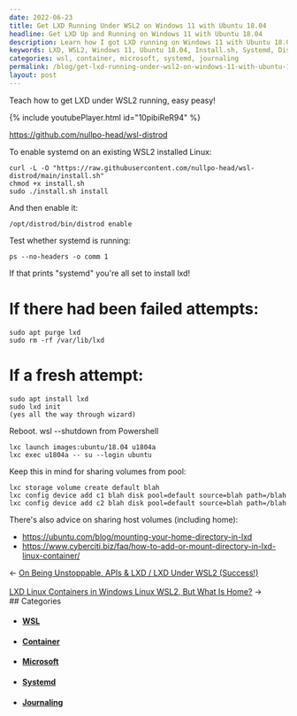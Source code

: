 ```yaml
---
date: 2022-06-23
title: Get LXD Running Under WSL2 on Windows 11 with Ubuntu 18.04
headline: Get LXD Up and Running on Windows 11 with Ubuntu 18.04
description: Learn how I got LXD running on Windows 11 with Ubuntu 18.04. I'll show you how to download the install.sh file, enable systemd, and test if it's running. Plus, I'll share how to fix failed attempts and start fresh. Get all the steps you need to get LXD up and running today.
keywords: LXD, WSL2, Windows 11, Ubuntu 18.04, Install.sh, Systemd, Distrod, Enable, Ps, Comm, Purge, Delete, Fresh Attempt
categories: wsl, container, microsoft, systemd, journaling
permalink: /blog/get-lxd-running-under-wsl2-on-windows-11-with-ubuntu-18-04/
layout: post
---
```



Teach how to get LXD under WSL2 running, easy peasy!

{% include youtubePlayer.html id="10pibiReR94" %}

https://github.com/nullpo-head/wsl-distrod

To enable systemd on an existing WSL2 installed Linux:

    curl -L -O "https://raw.githubusercontent.com/nullpo-head/wsl-distrod/main/install.sh"
    chmod +x install.sh
    sudo ./install.sh install

And then enable it:

    /opt/distrod/bin/distrod enable

Test whether systemd is running:

    ps --no-headers -o comm 1

If that prints "systemd" you're all set to install lxd!

# If there had been failed attempts:

    sudo apt purge lxd
    sudo rm -rf /var/lib/lxd

# If a fresh attempt:

    sudo apt install lxd
    sudo lxd init
    (yes all the way through wizard)

Reboot. wsl --shutdown from Powershell

    lxc launch images:ubuntu/18.04 u1804a
    lxc exec u1804a -- su --login ubuntu

Keep this in mind for sharing volumes from pool:

    lxc storage volume create default blah
    lxc config device add c1 blah disk pool=default source=blah path=/blah
    lxc config device add c2 blah disk pool=default source=blah path=/blah

There's also advice on sharing host volumes (including home):
- https://ubuntu.com/blog/mounting-your-home-directory-in-lxd
- https://www.cyberciti.biz/faq/how-to-add-or-mount-directory-in-lxd-linux-container/


<div class="arrow-links"><div class="post-nav-prev"><span class="arrow">&larr;&nbsp;</span><a href="/blog/on-being-unstoppable-apis-lxd-lxd-under-wsl2-success/">On Being Unstoppable, APIs & LXD / LXD Under WSL2 (Success!)</a></div> &nbsp; <div class="post-nav-next"><a href="/blog/lxd-linux-containers-in-windows-linux-wsl2-but-what-is-home/">LXD Linux Containers in Windows Linux WSL2, But What Is Home?</a><span class="arrow">&nbsp;&rarr;</span></div></div>
## Categories

<ul>
<li><h4><a href='/wsl/'>WSL</a></h4></li>
<li><h4><a href='/container/'>Container</a></h4></li>
<li><h4><a href='/microsoft/'>Microsoft</a></h4></li>
<li><h4><a href='/systemd/'>Systemd</a></h4></li>
<li><h4><a href='/journaling/'>Journaling</a></h4></li></ul>